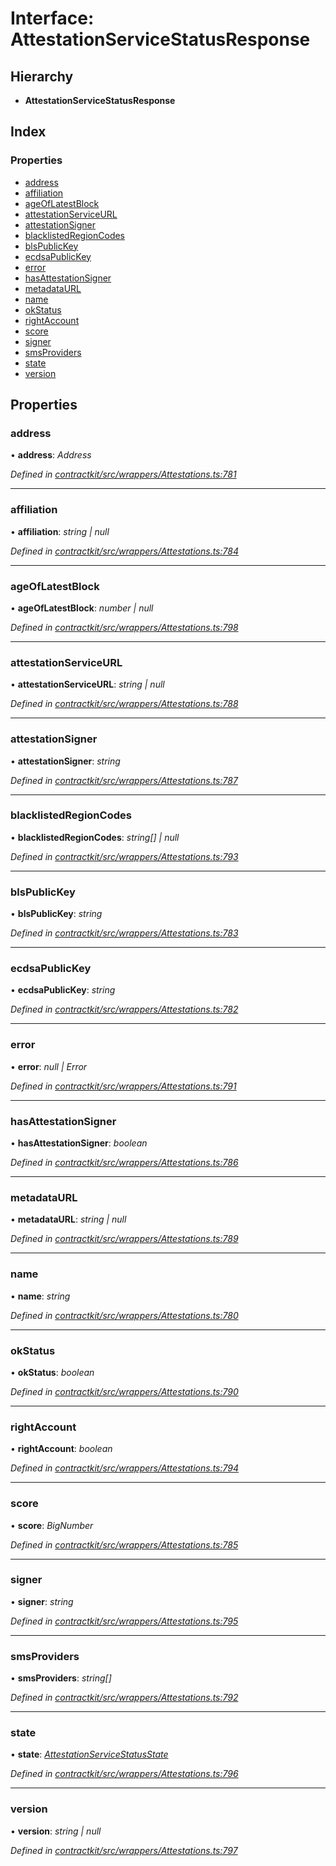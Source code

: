 # Interface: AttestationServiceStatusResponse

## Hierarchy

* **AttestationServiceStatusResponse**

## Index

### Properties

* [address](_wrappers_attestations_.attestationservicestatusresponse.md#address)
* [affiliation](_wrappers_attestations_.attestationservicestatusresponse.md#affiliation)
* [ageOfLatestBlock](_wrappers_attestations_.attestationservicestatusresponse.md#ageoflatestblock)
* [attestationServiceURL](_wrappers_attestations_.attestationservicestatusresponse.md#attestationserviceurl)
* [attestationSigner](_wrappers_attestations_.attestationservicestatusresponse.md#attestationsigner)
* [blacklistedRegionCodes](_wrappers_attestations_.attestationservicestatusresponse.md#blacklistedregioncodes)
* [blsPublicKey](_wrappers_attestations_.attestationservicestatusresponse.md#blspublickey)
* [ecdsaPublicKey](_wrappers_attestations_.attestationservicestatusresponse.md#ecdsapublickey)
* [error](_wrappers_attestations_.attestationservicestatusresponse.md#error)
* [hasAttestationSigner](_wrappers_attestations_.attestationservicestatusresponse.md#hasattestationsigner)
* [metadataURL](_wrappers_attestations_.attestationservicestatusresponse.md#metadataurl)
* [name](_wrappers_attestations_.attestationservicestatusresponse.md#name)
* [okStatus](_wrappers_attestations_.attestationservicestatusresponse.md#okstatus)
* [rightAccount](_wrappers_attestations_.attestationservicestatusresponse.md#rightaccount)
* [score](_wrappers_attestations_.attestationservicestatusresponse.md#score)
* [signer](_wrappers_attestations_.attestationservicestatusresponse.md#signer)
* [smsProviders](_wrappers_attestations_.attestationservicestatusresponse.md#smsproviders)
* [state](_wrappers_attestations_.attestationservicestatusresponse.md#state)
* [version](_wrappers_attestations_.attestationservicestatusresponse.md#version)

## Properties

###  address

• **address**: *Address*

*Defined in [contractkit/src/wrappers/Attestations.ts:781](https://github.com/celo-org/celo-monorepo/blob/master/packages/sdk/contractkit/src/wrappers/Attestations.ts#L781)*

___

###  affiliation

• **affiliation**: *string | null*

*Defined in [contractkit/src/wrappers/Attestations.ts:784](https://github.com/celo-org/celo-monorepo/blob/master/packages/sdk/contractkit/src/wrappers/Attestations.ts#L784)*

___

###  ageOfLatestBlock

• **ageOfLatestBlock**: *number | null*

*Defined in [contractkit/src/wrappers/Attestations.ts:798](https://github.com/celo-org/celo-monorepo/blob/master/packages/sdk/contractkit/src/wrappers/Attestations.ts#L798)*

___

###  attestationServiceURL

• **attestationServiceURL**: *string | null*

*Defined in [contractkit/src/wrappers/Attestations.ts:788](https://github.com/celo-org/celo-monorepo/blob/master/packages/sdk/contractkit/src/wrappers/Attestations.ts#L788)*

___

###  attestationSigner

• **attestationSigner**: *string*

*Defined in [contractkit/src/wrappers/Attestations.ts:787](https://github.com/celo-org/celo-monorepo/blob/master/packages/sdk/contractkit/src/wrappers/Attestations.ts#L787)*

___

###  blacklistedRegionCodes

• **blacklistedRegionCodes**: *string[] | null*

*Defined in [contractkit/src/wrappers/Attestations.ts:793](https://github.com/celo-org/celo-monorepo/blob/master/packages/sdk/contractkit/src/wrappers/Attestations.ts#L793)*

___

###  blsPublicKey

• **blsPublicKey**: *string*

*Defined in [contractkit/src/wrappers/Attestations.ts:783](https://github.com/celo-org/celo-monorepo/blob/master/packages/sdk/contractkit/src/wrappers/Attestations.ts#L783)*

___

###  ecdsaPublicKey

• **ecdsaPublicKey**: *string*

*Defined in [contractkit/src/wrappers/Attestations.ts:782](https://github.com/celo-org/celo-monorepo/blob/master/packages/sdk/contractkit/src/wrappers/Attestations.ts#L782)*

___

###  error

• **error**: *null | Error*

*Defined in [contractkit/src/wrappers/Attestations.ts:791](https://github.com/celo-org/celo-monorepo/blob/master/packages/sdk/contractkit/src/wrappers/Attestations.ts#L791)*

___

###  hasAttestationSigner

• **hasAttestationSigner**: *boolean*

*Defined in [contractkit/src/wrappers/Attestations.ts:786](https://github.com/celo-org/celo-monorepo/blob/master/packages/sdk/contractkit/src/wrappers/Attestations.ts#L786)*

___

###  metadataURL

• **metadataURL**: *string | null*

*Defined in [contractkit/src/wrappers/Attestations.ts:789](https://github.com/celo-org/celo-monorepo/blob/master/packages/sdk/contractkit/src/wrappers/Attestations.ts#L789)*

___

###  name

• **name**: *string*

*Defined in [contractkit/src/wrappers/Attestations.ts:780](https://github.com/celo-org/celo-monorepo/blob/master/packages/sdk/contractkit/src/wrappers/Attestations.ts#L780)*

___

###  okStatus

• **okStatus**: *boolean*

*Defined in [contractkit/src/wrappers/Attestations.ts:790](https://github.com/celo-org/celo-monorepo/blob/master/packages/sdk/contractkit/src/wrappers/Attestations.ts#L790)*

___

###  rightAccount

• **rightAccount**: *boolean*

*Defined in [contractkit/src/wrappers/Attestations.ts:794](https://github.com/celo-org/celo-monorepo/blob/master/packages/sdk/contractkit/src/wrappers/Attestations.ts#L794)*

___

###  score

• **score**: *BigNumber*

*Defined in [contractkit/src/wrappers/Attestations.ts:785](https://github.com/celo-org/celo-monorepo/blob/master/packages/sdk/contractkit/src/wrappers/Attestations.ts#L785)*

___

###  signer

• **signer**: *string*

*Defined in [contractkit/src/wrappers/Attestations.ts:795](https://github.com/celo-org/celo-monorepo/blob/master/packages/sdk/contractkit/src/wrappers/Attestations.ts#L795)*

___

###  smsProviders

• **smsProviders**: *string[]*

*Defined in [contractkit/src/wrappers/Attestations.ts:792](https://github.com/celo-org/celo-monorepo/blob/master/packages/sdk/contractkit/src/wrappers/Attestations.ts#L792)*

___

###  state

• **state**: *[AttestationServiceStatusState](../enums/_wrappers_attestations_.attestationservicestatusstate.md)*

*Defined in [contractkit/src/wrappers/Attestations.ts:796](https://github.com/celo-org/celo-monorepo/blob/master/packages/sdk/contractkit/src/wrappers/Attestations.ts#L796)*

___

###  version

• **version**: *string | null*

*Defined in [contractkit/src/wrappers/Attestations.ts:797](https://github.com/celo-org/celo-monorepo/blob/master/packages/sdk/contractkit/src/wrappers/Attestations.ts#L797)*
